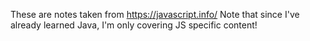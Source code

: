 These are notes taken from https://javascript.info/
Note that since I've already learned Java, I'm only covering JS specific content!
